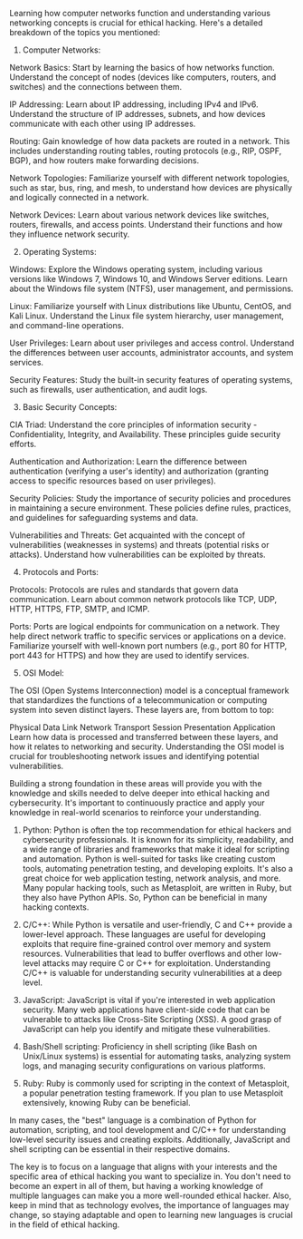 Learning how computer networks function and understanding various networking concepts is crucial for ethical hacking. Here's a detailed breakdown of the topics you mentioned:

1. Computer Networks:

Network Basics: Start by learning the basics of how networks function. Understand the concept of nodes (devices like computers, routers, and switches) and the connections between them.

IP Addressing: Learn about IP addressing, including IPv4 and IPv6. Understand the structure of IP addresses, subnets, and how devices communicate with each other using IP addresses.

Routing: Gain knowledge of how data packets are routed in a network. This includes understanding routing tables, routing protocols (e.g., RIP, OSPF, BGP), and how routers make forwarding decisions.

Network Topologies: Familiarize yourself with different network topologies, such as star, bus, ring, and mesh, to understand how devices are physically and logically connected in a network.

Network Devices: Learn about various network devices like switches, routers, firewalls, and access points. Understand their functions and how they influence network security.

2. Operating Systems:

Windows: Explore the Windows operating system, including various versions like Windows 7, Windows 10, and Windows Server editions. Learn about the Windows file system (NTFS), user management, and permissions.

Linux: Familiarize yourself with Linux distributions like Ubuntu, CentOS, and Kali Linux. Understand the Linux file system hierarchy, user management, and command-line operations.

User Privileges: Learn about user privileges and access control. Understand the differences between user accounts, administrator accounts, and system services.

Security Features: Study the built-in security features of operating systems, such as firewalls, user authentication, and audit logs.

3. Basic Security Concepts:

CIA Triad: Understand the core principles of information security - Confidentiality, Integrity, and Availability. These principles guide security efforts.

Authentication and Authorization: Learn the difference between authentication (verifying a user's identity) and authorization (granting access to specific resources based on user privileges).

Security Policies: Study the importance of security policies and procedures in maintaining a secure environment. These policies define rules, practices, and guidelines for safeguarding systems and data.

Vulnerabilities and Threats: Get acquainted with the concept of vulnerabilities (weaknesses in systems) and threats (potential risks or attacks). Understand how vulnerabilities can be exploited by threats.

4. Protocols and Ports:

Protocols: Protocols are rules and standards that govern data communication. Learn about common network protocols like TCP, UDP, HTTP, HTTPS, FTP, SMTP, and ICMP.

Ports: Ports are logical endpoints for communication on a network. They help direct network traffic to specific services or applications on a device. Familiarize yourself with well-known port numbers (e.g., port 80 for HTTP, port 443 for HTTPS) and how they are used to identify services.

5. OSI Model:

The OSI (Open Systems Interconnection) model is a conceptual framework that standardizes the functions of a telecommunication or computing system into seven distinct layers. These layers are, from bottom to top:

Physical
Data Link
Network
Transport
Session
Presentation
Application
Learn how data is processed and transferred between these layers, and how it relates to networking and security. Understanding the OSI model is crucial for troubleshooting network issues and identifying potential vulnerabilities.

Building a strong foundation in these areas will provide you with the knowledge and skills needed to delve deeper into ethical hacking and cybersecurity. It's important to continuously practice and apply your knowledge in real-world scenarios to reinforce your understanding.


1. Python: Python is often the top recommendation for ethical hackers and cybersecurity professionals. It is known for its simplicity, readability, and a wide range of libraries and frameworks that make it ideal for scripting and automation. Python is well-suited for tasks like creating custom tools, automating penetration testing, and developing exploits. It's also a great choice for web application testing, network analysis, and more. Many popular hacking tools, such as Metasploit, are written in Ruby, but they also have Python APIs. So, Python can be beneficial in many hacking contexts.

2. C/C++: While Python is versatile and user-friendly, C and C++ provide a lower-level approach. These languages are useful for developing exploits that require fine-grained control over memory and system resources. Vulnerabilities that lead to buffer overflows and other low-level attacks may require C or C++ for exploitation. Understanding C/C++ is valuable for understanding security vulnerabilities at a deep level.

3. JavaScript: JavaScript is vital if you're interested in web application security. Many web applications have client-side code that can be vulnerable to attacks like Cross-Site Scripting (XSS). A good grasp of JavaScript can help you identify and mitigate these vulnerabilities.

4. Bash/Shell scripting: Proficiency in shell scripting (like Bash on Unix/Linux systems) is essential for automating tasks, analyzing system logs, and managing security configurations on various platforms.

5. Ruby: Ruby is commonly used for scripting in the context of Metasploit, a popular penetration testing framework. If you plan to use Metasploit extensively, knowing Ruby can be beneficial.

In many cases, the "best" language is a combination of Python for automation, scripting, and tool development and C/C++ for understanding low-level security issues and creating exploits. Additionally, JavaScript and shell scripting can be essential in their respective domains.

The key is to focus on a language that aligns with your interests and the specific area of ethical hacking you want to specialize in. You don't need to become an expert in all of them, but having a working knowledge of multiple languages can make you a more well-rounded ethical hacker. Also, keep in mind that as technology evolves, the importance of languages may change, so staying adaptable and open to learning new languages is crucial in the field of ethical hacking.
